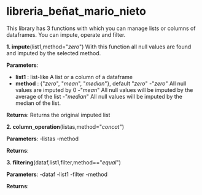 # libreria_beñat_mario_nieto
This library has 3 functions with which you can manage lists or columns of dataframes.
You can impute, operate and filter.


**1. impute**(list1,method="_zero_")
With this function all null values are found and imputed by the selected method.

****Parameters****:
  - **list1** : list-like
      A list or a column of a dataframe 
  - **method** : {"_zero_", "_mean_", "_median_"}, default "_zero_"
      -"_zero_"
      All null values are imputed by 0
      -"_mean_"
      All null values will be imputed by the average of the list
      -"_median_"
      All null values will be imputed by the median of the list.
      
****Returns****:
  Returns the original imputed list


**2. column_operation**(listas,method="_concat_")

****Parameters****:
  -listas
  -method
  
****Returns****:


**3. filtering**(dataf,list1,filter,method=="_equal_")

****Parameters****:
  -dataf
  -list1
  -filter
  -method

****Returns****:


